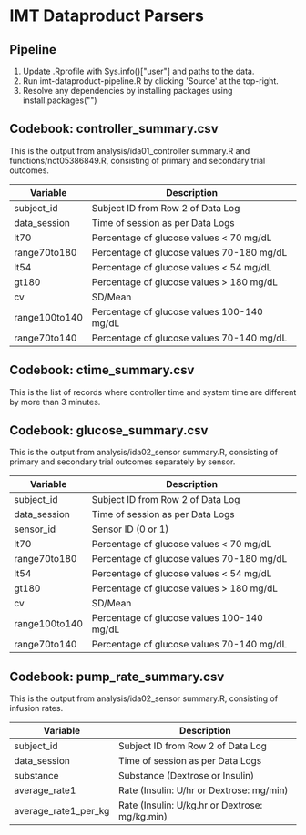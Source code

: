# IMT Dataproduct Parsers

## Pipeline
1. Update .Rprofile with Sys.info()["user"] and paths to the data.   
2. Run imt-dataproduct-pipeline.R by clicking 'Source' at the top-right.     
3. Resolve any dependencies by installing packages using install.packages("<name of package>")    

## Codebook: controller_summary.csv
This is the output from analysis/ida01_controller summary.R and functions/nct05386849.R, consisting of primary and secondary trial outcomes.   


| Variable      | Description |
| ----------- | ----------- |
| subject_id   | Subject ID from Row 2 of Data Log    |
| data_session      | Time of session as per Data Logs |
|  lt70  | Percentage of glucose values < 70 mg/dL  |
|  range70to180  | Percentage of glucose values 70-180 mg/dL  |
|  lt54  | Percentage of glucose values < 54 mg/dL  |
|  gt180  | Percentage of glucose values > 180 mg/dL  |
|  cv  | SD/Mean  |
|  range100to140  | Percentage of glucose values 100-140 mg/dL  |
|  range70to140  | Percentage of glucose values 70-140 mg/dL  |

## Codebook: ctime_summary.csv
This is the list of records where controller time and system time are different by more than 3 minutes.   

## Codebook: glucose_summary.csv
This is the output from analysis/ida02_sensor summary.R, consisting of primary and secondary trial outcomes separately by sensor.   

| Variable      | Description |
| ----------- | ----------- |
| subject_id   | Subject ID from Row 2 of Data Log    |
| data_session      | Time of session as per Data Logs |
| sensor_id   | Sensor ID (0 or 1)   |
|  lt70  | Percentage of glucose values < 70 mg/dL  |
|  range70to180  | Percentage of glucose values 70-180 mg/dL  |
|  lt54  | Percentage of glucose values < 54 mg/dL  |
|  gt180  | Percentage of glucose values > 180 mg/dL  |
|  cv  | SD/Mean  |
|  range100to140  | Percentage of glucose values 100-140 mg/dL  |
|  range70to140  | Percentage of glucose values 70-140 mg/dL  |

## Codebook: pump_rate_summary.csv
This is the output from analysis/ida02_sensor summary.R, consisting of infusion rates.      

| Variable      | Description |
| ----------- | ----------- |
| subject_id   | Subject ID from Row 2 of Data Log    |
| data_session      | Time of session as per Data Logs |
| substance   | Substance (Dextrose or Insulin)   |
| average_rate1   | Rate (Insulin: U/hr or Dextrose: mg/min)   |
| average_rate1_per_kg   | Rate (Insulin: U/kg.hr or Dextrose: mg/kg.min)   |
